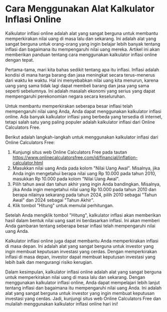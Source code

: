 Cara Menggunakan Alat Kalkulator Inflasi Online
===============================================

Kalkulator inflasi online adalah alat yang sangat berguna untuk membantu memperkirakan nilai uang di masa lalu dan sekarang. Ini adalah alat yang sangat berguna untuk orang-orang yang ingin belajar lebih banyak tentang inflasi dan bagaimana itu mempengaruhi nilai uang mereka. Artikel ini akan memberikan panduan tentang cara menggunakan kalkulator inflasi online dengan tepat.

Pertama-tama, mari kita bahas sedikit tentang apa itu inflasi. Inflasi adalah kondisi di mana harga barang dan jasa meningkat secara terus-menerus dari waktu ke waktu. Hal ini menyebabkan nilai uang kita menurun, karena uang yang sama tidak lagi dapat membeli barang dan jasa yang sama seperti sebelumnya. Ini adalah masalah ekonomi yang serius yang dapat mempengaruhi perekonomian negara secara keseluruhan.

Untuk membantu memperkirakan seberapa besar inflasi telah mempengaruhi nilai uang Anda, Anda dapat menggunakan kalkulator inflasi online. Ada banyak kalkulator inflasi yang berbeda yang tersedia di internet, tetapi salah satu yang paling populer adalah kalkulator inflasi dari Online Calculators Free.

Berikut adalah langkah-langkah untuk menggunakan kalkulator inflasi dari Online Calculators Free:

1. Kunjungi situs web Online Calculators Free pada tautan <https://www.onlinecalculatorsfree.com/id/financial/inflation-calculator.html>
2. Masukkan nilai uang Anda pada kolom "Nilai Uang Awal". Misalnya, jika Anda ingin mengetahui berapa nilai uang Rp 10.000 pada tahun 2010, masukkan Rp 10.000 pada kolom "Nilai Uang Awal".
3. Pilih tahun awal dan tahun akhir yang ingin Anda bandingkan. Misalnya, jika Anda ingin mengetahui nilai uang Rp 10.000 pada tahun 2010 dan berapa nilainya sekarang pada tahun 2024, pilih 2010 sebagai "Tahun Awal" dan 2024 sebagai "Tahun Akhir".
4. Klik tombol "Hitung" untuk memulai perhitungan.

Setelah Anda mengklik tombol "Hitung", kalkulator inflasi akan memberikan hasil dalam bentuk nilai uang saat ini berdasarkan inflasi. Ini akan memberi Anda gambaran tentang seberapa besar inflasi telah mempengaruhi nilai uang Anda.

Kalkulator inflasi online juga dapat membantu Anda memperkirakan inflasi di masa depan. Ini adalah alat yang sangat berguna untuk investor yang ingin membuat keputusan investasi yang cerdas. Dengan memperkirakan inflasi di masa depan, investor dapat membuat keputusan investasi yang lebih baik dan mengurangi risiko kerugian.

Dalam kesimpulan, kalkulator inflasi online adalah alat yang sangat berguna untuk memperkirakan nilai uang di masa lalu dan sekarang. Dengan menggunakan kalkulator inflasi online, Anda dapat mempelajari lebih lanjut tentang inflasi dan bagaimana itu mempengaruhi nilai uang Anda. Ini adalah alat yang sangat berguna untuk investor yang ingin membuat keputusan investasi yang cerdas. Jadi, kunjungi situs web Online Calculators Free dan mulailah menggunakan kalkulator inflasi online hari ini!